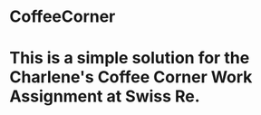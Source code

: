 # CoffeeCorner
# 
# This is a simple solution for the Charlene's Coffee Corner Work Assignment at Swiss Re.